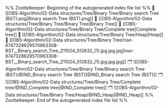 %% Zoottelkeeper: Beginning of the autogenerated index file list  %%
📄 [[OBS-Algorithm/02-Data structures/Tree/Binary Tree/Binary search Tree (BST).png|Binary search Tree (BST).png]]
📄 [[OBS-Algorithm/02-Data structures/Tree/Binary Tree/Binary Tree|Binary Tree]]
📄 [[OBS-Algorithm/02-Data structures/Tree/Binary Tree/Complete tree|Complete tree]]
📄 [[OBS-Algorithm/02-Data structures/Tree/Binary Tree/Heap|Heap]]
📄 [[OBS-Algorithm/02-Data structures/Tree/Binary Tree/nse-6747328629570963308-BST__Binary_search_Tree_211024_012632_(1).jpg.jpg.jpg|nse-6747328629570963308-BST__Binary_search_Tree_211024_012632_(1).jpg.jpg.jpg]]
🗂️ ![[OBS-Algorithm/02-Data structures/Tree/Binary Tree/Binary search Tree (BST)/@IND_Binary search Tree (BST)|@IND_Binary search Tree (BST)]]
🗂️ ![[OBS-Algorithm/02-Data structures/Tree/Binary Tree/Complete tree/@IND_Complete tree|@IND_Complete tree]]
🗂️ ![[OBS-Algorithm/02-Data structures/Tree/Binary Tree/Heap/@IND_Heap|@IND_Heap]]
%% Zoottelkeeper: End of the autogenerated index file list  %%
